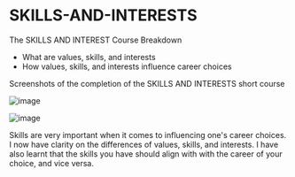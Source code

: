# SKILLS-AND-INTERESTS

The SKILLS AND INTEREST Course Breakdown
* What are values, skills, and interests
* How values, skills, and interests influence career choices

Screenshots of the completion of the SKILLS AND INTERESTS short course

![image](https://github.com/user-attachments/assets/bcbc025a-5691-41ce-901a-cc51b0d91c06)

![image](https://github.com/user-attachments/assets/6662dbae-95ab-4b29-9ef3-3f81ffa03a8e)

Skills are very important when it comes to influencing one's career choices.
I now have clarity on the differences of values, skills, and interests.
I have also learnt that the skills you have should align with with the career of your choice, and vice versa.
